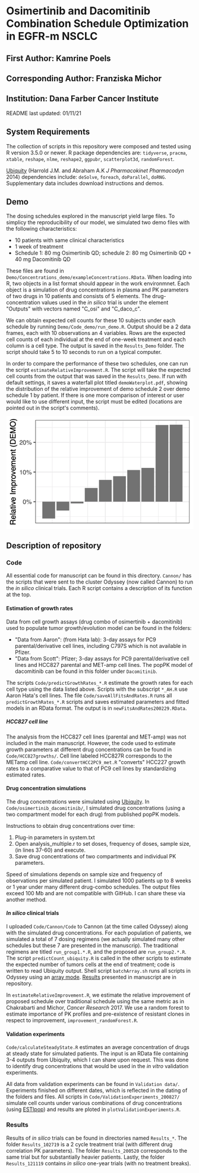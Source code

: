 # Osimertinib and Dacomitinib Combination Schedule Optimization in EGFR-m NSCLC
## First Author: Kamrine Poels
## Corresponding Author: Franziska Michor
## Institution: Dana Farber Cancer Institute

README last updated: 01/11/21

## System Requirements

The collection of scripts in this repository were composed and tested using R version 3.5.0 or newer. R package dependencies are: `tidyverse`, `pracma`, `xtable`, `reshape`, `nlme`, `reshape2`, `ggpubr`, `scatterplot3d`, `randomForest`.

[Ubiquity](https://link.springer.com/article/10.1007/s10928-014-9352-6) (Harrold J.M. and Abraham A.K *J Pharmacokinet Pharmacodyn* 2014) dependencies include: `deSolve`, `foreach`, `doParallel`, `doRNG`. Supplementary data includes download instructions and demos. 

## Demo

The dosing schedules explored in the manuscript yield large files. To simplicy the reproducibility of our model, we simulated two demo files with the following characteristics:

- 10 patients with same clinical characteristics
- 1 week of treatment
- Schedule 1: 80 mg Osimertinib QD; schedule 2: 80 mg Osimertinib QD + 40 mg Dacomitinib QD

These files are found in `Demo/Concentrations_demo/exampleConcentrations.RData`. When loading into R, two objects in a list format should appear in the work environmnet. Each object is a simulation of drug concentrations in plasma and PK parameters of two drugs in 10 patients and consists of 5 elements. The drug-concentration values used in the *in silico* trial is under the element "Outputs" with vectors named "C_osi" and "C_daco_c".

We can obtain expected cell counts for these 10 subjects under each schedule by running `Demo/Code_demo/run_demo.R`. Output should be a 2 data frames, each with 10 observations an 4 variables. Rows are the expected cell counts of each individual at the end of one-week treatment and each column is a cell type. The output is saved in the `Results_Demo` folder. The script should take 5 to 10 seconds to run on a typical computer.

In order to compare the performance of these two schedules, one can run the script `estimateRelativeImprovement.R`. The script will take the expected cell counts from the output that was saved in the `Results_Demo`. If run with default settings, it saves a waterfall plot titled `demoWaterplot.pdf`, showing the distribution of the relative improvement of demo schedule 2 over demo schedule 1 by patient. If there is one more comparison of interest or user would like to use different input, the script must be edited (locations are pointed out in the script's comments).

![Relative Improvement of schedule 2 over schedule 1](Demo/demoWaterplot.png)

## Description of repository

### Code
All essential code for manuscript can be found in this directory. `Cannon/` has the scripts that were sent to the cluster Odyssey (now called Cannon) to run the *in silico* clinical trials. Each R script contains a description of its function at the top.

#### Estimation of growth rates
Data from cell growth assays (drug combo of osimertinib + dacomitinib) used to populate tumor growth/evolution model can be found in the folders:

- "Data from Aaron": (from Hata lab): 3-day assays for PC9 parental/derivative cell lines, including C797S which is not available in Pfizer. 
- "Data from Scott": Pfizer; 3-day assays for PC9 parental/derivative cell lines and HCC827 parental and MET-amp cell lines. The popPK model of dacomitinib can be found in this folder under `Dacomitinib`.

The scripts `Code/predictGrowthRates_*.R` estimate the growth rates for each cell type using the data listed above. Scripts with the subscript `*_AH.R` use Aaron Hata's cell lines. The file `Code/saveAllFitsAndRates.R` runs all `predictGrowthRates_*.R` scripts and saves estimated parameters and fitted models in an RData format. The output is in `newFitsAndRates200229.RData`.

##### HCC827 cell line
The analysis from the HCC827 cell lines (parental and MET-amp) was not included in the main manuscript. However, the code used to estimate growth parameters at different drug concentrations can be found in `Code/HCC827growths/`. Cell line labeled HCC827R corresponds to the METamp cell line. `Code/convertHCC2PC9_met.R` "converts" HCC227 growth rates to a comparative value to that of PC9 cell lines by standardizing estimated rates. 

#### Drug concentration simulations
The drug concentrations were simulated using [Ubiquity](https://link.springer.com/article/10.1007/s10928-014-9352-6). In `Code/osimertinib_dacomitinib/`, I simulated drug concentrations (using a two compartment model for each drug) from published popPK models. 

Instructions to obtain drug concentrations over time:
1. Plug-in parameters in system.txt
2. Open analysis_multiple.r to set doses, frequency of doses, sample size, (in lines 37-60) and execute.
3. Save drug concentrations of two compartments and individual PK parameters.

Speed of simulations depends on sample size and frequency of observations per simulated patient. I simulated 1000 patients up to 8 weeks or 1 year under many different drug-combo schedules. The output files exceed 100 Mb and are not compatible with GitHub. I can share these via another method. 

#### *In silico* clinical trials

I uploaded `Code/Cannon/Code` to Cannon (at the time called Odyssey) along with the simulated drug concentrations. For each population of patients, we simulated a total of 7 dosing regimens (we actually simulated many other schedules but these 7 are presented in the manuscrip). The traditional regimens are titled `run_group1.*.R`, and the proposed are `run_group2.*.R`. The script `predictCount_ubiquity.R` is called in the other scripts to estimate the expected number of tumors cells at the end of treatment; code is written to read Ubiquity output. Shell script `batchArray.sh` runs all scripts in Odyssey using an [array mode](https://docs.rc.fas.harvard.edu/kb/running-jobs/#Job_arrays). [Results](#results) presented in manuscript are in repository.

In `estimateRelativeImprovement.R`, we estimate the relative improvement of proposed schedule over traditional schedule using the same metric as in Chakrabarti and Michor, *Cancer Research* 2017. We use a random forest to estimate importance of PK profiles and pre-existence of resistant clones in respect to improvement, `improvement_randomForest.R`. 


#### Validation experiments

`Code/calculateSteadyState.R` estimates an average concentration of drugs at steady state for  simulated patients. The input is an RData file containing 3-4 outputs from Ubiquity, which I can share upon request. This was done to identify drug concentrations that would be used in the *in vitro* validation experiments. 

All data from validation experiments can be found in `Validation data/`. Experiments finished on different dates, which is reflected in the dating of the folders and files. All scripts in `Code/ValidationExperiments_200827/` simulate cell counts under various combinations of drug concentrations (using [ESTIpop](https://github.com/Michorlab/estipop)) and results are ploted in `plotValidationExperiments.R`. 

### Results
Results of *in silico* trials can be found in directories named `Results_*`. The folder `Results_102719` is a 2 cycle treatment trial (with different drug correlation PK parameters). The folder `Results_200520` corresponds to the same trial but for substantially heavier patients. Lastly, the folder `Results_121119` contains *in silico* one-year trials (with no treatment breaks).
